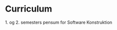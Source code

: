 # Curriculum
1\. og 2\. semesters pensum for Software Konstruktion

<!-- * [Serving Web Content with Spring MVC](https://spring.io/guides/gs/serving-web-content/) -->
